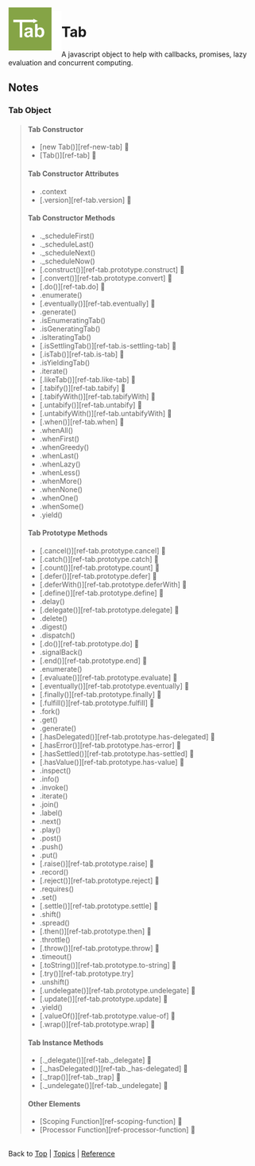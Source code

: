 <a name="top" ></a>

<img src="./img/tab-logo87.png" alt="Tab logo" align="left" style="float:left; margin-top:-8px;" /><img src="./img/1x1.png" align="left" style="float:left;" height="79" width="20" />
# Tab
A javascript object to help with callbacks, promises, lazy evaluation and concurrent computing.
<br />

## Notes

### Tab Object
> 
> #### Tab Constructor
> * [new Tab()][ref-new-tab] :construction:
> * [Tab()][ref-tab] :construction:
> 
> #### Tab Constructor Attributes
> * .context
> * [.version][ref-tab.version] :construction:
>
> #### Tab Constructor Methods
> * ._scheduleFirst()
> * ._scheduleLast()
> * ._scheduleNext()
> * ._scheduleNow()
> * [.construct()][ref-tab.prototype.construct] :construction:  
> * [.convert()][ref-tab.prototype.convert] :construction:  
> * [.do()][ref-tab.do] :construction:
> * .enumerate()
> * [.eventually()][ref-tab.eventually] :construction:
> * .generate()
> * .isEnumeratingTab()
> * .isGeneratingTab()
> * .isIteratingTab()
> * [.isSettlingTab()][ref-tab.is-settling-tab] :construction:
> * [.isTab()][ref-tab.is-tab] :construction:
> * .isYieldingTab()
> * .iterate()
> * [.likeTab()][ref-tab.like-tab] :construction:
> * [.tabify()][ref-tab.tabify] :construction:
> * [.tabifyWith()][ref-tab.tabifyWith] :construction:
> * [.untabify()][ref-tab.untabify] :construction:
> * [.untabifyWith()][ref-tab.untabifyWith] :construction:
> * [.when()][ref-tab.when] :construction:
> * .whenAll()
> * .whenFirst()
> * .whenGreedy()
> * .whenLast()
> * .whenLazy()
> * .whenLess()
> * .whenMore()
> * .whenNone()
> * .whenOne()
> * .whenSome()
> * .yield()
>
> #### Tab Prototype Methods
> * [.cancel()][ref-tab.prototype.cancel] :construction:  
> * [.catch()][ref-tab.prototype.catch] :construction:  
> * [.count()][ref-tab.prototype.count] :construction:  
> * [.defer()][ref-tab.prototype.defer] :construction:  
> * [.deferWith()][ref-tab.prototype.deferWith] :construction:  
> * [.define()][ref-tab.prototype.define] :construction:  
> * .delay()
> * [.delegate()][ref-tab.prototype.delegate] :construction:  
> * .delete()
> * .digest()
> * .dispatch()
> * [.do()][ref-tab.prototype.do] :construction:  
> * .signalBack()
> * [.end()][ref-tab.prototype.end] :construction:  
> * .enumerate()
> * [.evaluate()][ref-tab.prototype.evaluate] :construction:  
> * [.eventually()][ref-tab.prototype.eventually] :construction:  
> * [.finally()][ref-tab.prototype.finally] :construction:  
> * [.fulfill()][ref-tab.prototype.fulfill] :construction:  
> * .fork()
> * .get()
> * .generate()
> * [.hasDelegated()][ref-tab.prototype.has-delegated] :construction:  
> * [.hasError()][ref-tab.prototype.has-error] :construction:  
> * [.hasSettled()][ref-tab.prototype.has-settled] :construction:  
> * [.hasValue()][ref-tab.prototype.has-value] :construction:  
> * .inspect()
> * .info()
> * .invoke()
> * .iterate()
> * .join()
> * .label()
> * .next()
> * .play()
> * .post()
> * .push()
> * .put()
> * [.raise()][ref-tab.prototype.raise] :construction:  
> * .record()
> * [.reject()][ref-tab.prototype.reject] :construction:  
> * .requires()
> * .set()
> * [.settle()][ref-tab.prototype.settle] :construction:  
> * .shift()
> * .spread()
> * [.then()][ref-tab.prototype.then] :construction:  
> * .throttle()
> * [.throw()][ref-tab.prototype.throw] :construction:  
> * .timeout()
> * [.toString()][ref-tab.prototype.to-string] :construction:  
> * [.try()][ref-tab.prototype.try]
> * .unshift()
> * [.undelegate()][ref-tab.prototype.undelegate] :construction:  
> * [.update()][ref-tab.prototype.update] :construction:  
> * .yield()
> * [.valueOf()][ref-tab.prototype.value-of] :construction:  
> * [.wrap()][ref-tab.prototype.wrap] :construction:  
>
> #### Tab Instance Methods
> * [._delegate()][ref-tab._delegate] :construction:  
> * [._hasDelegated()][ref-tab._has-delegated] :construction:  
> * [._trap()][ref-tab._trap] :construction:  
> * [._undelegate()][ref-tab._undelegate] :construction:  
>
> #### Other Elements
> * [Scoping Function][ref-scoping-function] :construction:  
> * [Processor Function][ref-processor-function] :construction:  



<br /> Back to [Top] | [Topics] | [Reference] <br />





[top]: #top "back to the top of this page"
[topics]: /doc/topics.md#topics "back to the 'Topics' section"
[reference]: #reference "back to the 'Reference' section"
